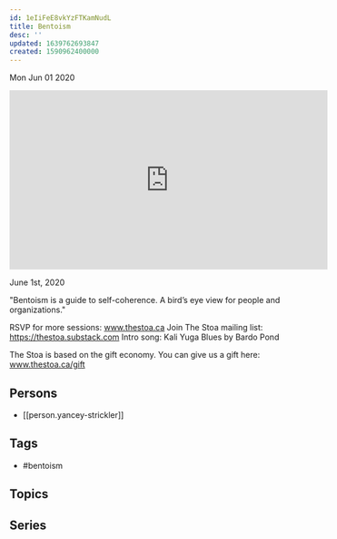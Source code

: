 ```yaml
---
id: 1eIiFeE8vkYzFTKamNudL
title: Bentoism
desc: ''
updated: 1639762693847
created: 1590962400000
---
```





Mon Jun 01 2020

<iframe width="560" height="315" src="https://www.youtube.com/embed/veoG2IEA8Hg" title="Bentoism w/ Yancey Strickler" frameborder="0" allow="accelerometer; autoplay; clipboard-write; encrypted-media; gyroscope; picture-in-picture" allowfullscreen ></iframe>

June 1st, 2020

"Bentoism is a guide to self-coherence. A bird’s eye view for people and organizations."

RSVP for more sessions: www.thestoa.ca
Join The Stoa mailing list: https://thestoa.substack.com
Intro song: Kali Yuga Blues by Bardo Pond

The Stoa is based on the gift economy. You can give us a gift here: www.thestoa.ca/gift

## Persons

- [[person.yancey-strickler]]

## Tags

- #bentoism

## Topics



## Series



